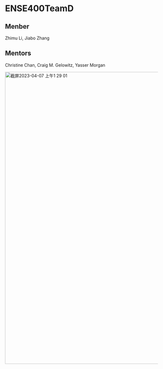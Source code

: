# ENSE400TeamD
## Menber
Zhimu Li, Jiabo Zhang
## Mentors
Christine Chan, Craig M. Gelowitz, Yasser Morgan



<p><a href="https://www.youtube.com/watch?v=XSP4Tj_Rsuk/"><img width="961" alt="截屏2023-04-07 上午1 29 01" src="https://user-images.githubusercontent.com/90786844/230563383-3db275c5-d3c7-437b-a8a9-22a28e273755.png"></a></p>
